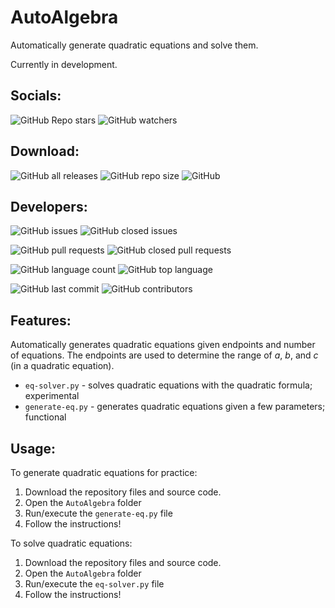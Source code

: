 # AutoAlgebra
Automatically generate quadratic equations and solve them.


Currently in development.

## Socials:

![GitHub Repo stars](https://img.shields.io/github/stars/eggnaut/AutoAlgebra?color=yellow&logo=Github&style=for-the-badge) ![GitHub watchers](https://img.shields.io/github/watchers/eggnaut/AutoAlgebra?color=orange&logo=Github&style=for-the-badge)
## Download:

![GitHub all releases](https://img.shields.io/github/downloads/eggnaut/AutoAlgebra/total?style=for-the-badge) ![GitHub repo size](https://img.shields.io/github/repo-size/eggnaut/AutoAlgebra?style=for-the-badge) ![GitHub](https://img.shields.io/github/license/eggnaut/AutoAlgebra?style=for-the-badge)

## Developers:

![GitHub issues](https://img.shields.io/github/issues/eggnaut/AutoAlgebra?color=green&style=for-the-badge) ![GitHub closed issues](https://img.shields.io/github/issues-closed/eggnaut/AutoAlgebra?color=red&style=for-the-badge)

![GitHub pull requests](https://img.shields.io/github/issues-pr/eggnaut/AutoAlgebra?color=green&style=for-the-badge) ![GitHub closed pull requests](https://img.shields.io/github/issues-pr-closed/eggnaut/AutoAlgebra?color=red&style=for-the-badge)

![GitHub language count](https://img.shields.io/github/languages/count/eggnaut/AutoAlgebra?style=for-the-badge) ![GitHub top language](https://img.shields.io/github/languages/top/eggnaut/AutoAlgebra?logo=Python&logoColor=yellow&style=for-the-badge)

![GitHub last commit](https://img.shields.io/github/last-commit/eggnaut/AutoAlgebra?style=for-the-badge) ![GitHub contributors](https://img.shields.io/github/contributors/eggnaut/AutoAlgebra?style=for-the-badge)

## Features:
Automatically generates quadratic equations given endpoints and number of equations. The endpoints are used to determine the range of _a_, _b_, and _c_ (in a quadratic equation).

- `eq-solver.py` - solves quadratic equations with the quadratic formula; experimental
- `generate-eq.py` - generates quadratic equations given a few parameters; functional

## Usage:
To generate quadratic equations for practice:
1. Download the repository files and source code.
2. Open the `AutoAlgebra` folder
3. Run/execute the `generate-eq.py` file
4. Follow the instructions!

To solve quadratic equations:
1. Download the repository files and source code.
2. Open the `AutoAlgebra` folder
3. Run/execute the `eq-solver.py` file
4. Follow the instructions!
